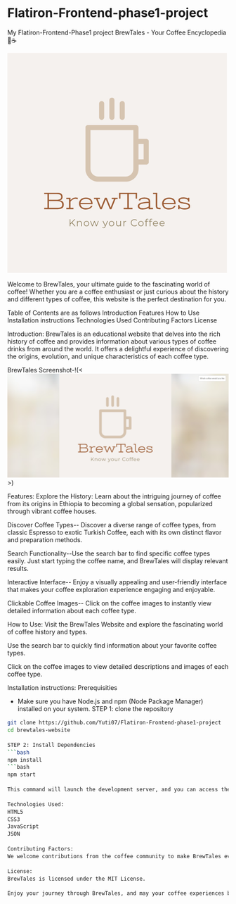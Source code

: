 # Flatiron-Frontend-phase1-project
My Flatiron-Frontend-Phase1 project
                BrewTales - Your Coffee Encyclopedia 🍵☕


![Alt Logo Here](Images/Logo.png)

Welcome to BrewTales, your ultimate guide to the fascinating world of coffee! Whether you are a coffee enthusiast or just curious about the history and different types of coffee, this website is the perfect destination for you.

Table of Contents are as follows
Introduction
Features
How to Use
Installation instructions
Technologies Used
Contributing Factors
License


Introduction:
BrewTales is an educational website that delves into the rich history of coffee and provides information about various types of coffee drinks from around the world. It offers a delightful experience of discovering the origins, evolution, and unique characteristics of each coffee type.

BrewTales Screenshot-!(<![Main Page](Images/SS.png)>)

Features:
Explore the History: Learn about the intriguing journey of coffee from its origins in Ethiopia to becoming a global sensation, popularized through vibrant coffee houses.

Discover Coffee Types-- Discover a diverse range of coffee types, from classic Espresso to exotic Turkish Coffee, each with its own distinct flavor and preparation methods.

Search Functionality--Use the search bar to find specific coffee types easily. Just start typing the coffee name, and BrewTales will display relevant results.

Interactive Interface-- Enjoy a visually appealing and user-friendly interface that makes your coffee exploration experience engaging and enjoyable.

Clickable Coffee Images-- Click on the coffee images to instantly view detailed information about each coffee type.

How to Use:
Visit the BrewTales Website and explore the fascinating world of coffee history and types.

Use the search bar to quickly find information about your favorite coffee types.

Click on the coffee images to view detailed descriptions and images of each coffee type.

Installation instructions:
Prerequisities
- Make sure you have Node.js and npm (Node Package Manager) installed on your system.
STEP 1: clone the repository
```bash
git clone https://github.com/Yuti07/Flatiron-Frontend-phase1-project
cd brewtales-website

STEP 2: Install Dependencies
```bash
npm install
```bash
npm start

This command will launch the development server, and you can access the website in your browser at http://localhost:3000.

Technologies Used:
HTML5
CSS3
JavaScript
JSON

Contributing Factors:
We welcome contributions from the coffee community to make BrewTales even better! If you find any issues or have ideas for improvement, feel free to open an issue or submit a pull request.

License:
BrewTales is licensed under the MIT License.

Enjoy your journey through BrewTales, and may your coffee experiences be always filled with joy and delight!

